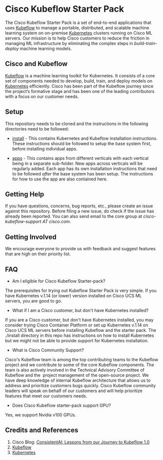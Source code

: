 # Cisco Kubeflow Starter Pack
The Cisco Kubeflow Starter Pack is a set of end-to-end applications that uses [Kubeflow](https://www.kubeflow.org/) to manage a portable, distributed, and scalable machine learning system on on-premise [Kubernetes](https://kubernetes.io/) clusters running on Cisco ML servers. Our mission is to help Cisco customers to reduce the friction in managing ML infrastructure by eliminating the complex steps in *build-train-deploy* machine learning models.

## Cisco and Kubeflow
[Kubeflow](https://www.kubeflow.org/) is a machine learning toolkit for Kubernetes. It consists of a core set of components needed to develop, build, train, and deploy models on [Kubernetes](https://kubernetes.io/) efficiently. Cisco has been part of the Kubeflow journey since the project’s formative stage and has been one of the leading contributors with a focus on our customer needs.

## Setup
This repository needs to be cloned and the instructions in the following directories need to be followed:

- [install](./install/kfup.md) - This contains Kubernetes and Kubeflow installation instructions. These instructions should be followed to setup the base system first, before installing individual apps.

- [apps](apps/networking/ble-localization/onprem/blerssipipeline.md) - This contains apps from different verticals with each vertical being in a separate sub-folder. New apps across verticals will be regularly added. Each app has its own installation instructions that need to be followed *after* the base system has been setup. The instructions for how to use the app are also contained here.

## Getting Help
If you have questions, concerns, bug reports, etc., please create an issue against this repository. Before filing a new issue, do check if the issue has already been reported. You can also send email to the core group at *cisco-kubeflow-support AT cisco.com*.

## Getting Involved
We encourage everyone to provide us with feedback and suggest features that are high on their priority list.

## FAQ

- Am I eligible for Cisco Kubeflow Starter-pack?

The prerequisites for trying out Kubeflow Starter Pack is very simple. If you have Kubernetes v.1.14 (or lower) version installed on Cisco UCS ML servers, you are good to go. 


- What if I am a Cisco customer, but don't have Kubernetes installed?

If you are a Cisco customer, but don't have Kubernetes installed, you may consider trying Cisco Container Platform or set up Kubernetes v.1.14 on
Cisco UCS ML servers before installing Kubeflow and the starter pack. The ./install directory in this repo has instructions on how to install Kubernetes but we might not be able to provide support for Kubernetes installation. 


- What is Cisco Community Support?

Cisco's Kubeflow team is among the top contributing teams to the Kubeflow project and we contribute to some of the core Kubeflow components. The team is also actively involved in the Technical Advisory Committee of Kubeflow and the  project management of the open-source project. We have deep knowledge of internal Kubeflow architecture that allows us to address and prioritize customers bugs quickly. Cisco Kubeflow community leaders will speak on behalf of our customers and will help prioritize features that meet our customers needs.


- Does Cisco Kubeflow starter-pack support GPU?

Yes, we support Nvidia v100 GPUs.

## Credits and References
1. Cisco Blog: [ConsistentAI: Lessons from our Journey to Kubeflow 1.0](https://blogs.cisco.com/cloud/consistentai-lessons-from-our-journey-to-kubeflow-1-0)
2. [Kubeflow](https://www.kubeflow.org/)
3. [Kubernetes](https://kubernetes.io/)
